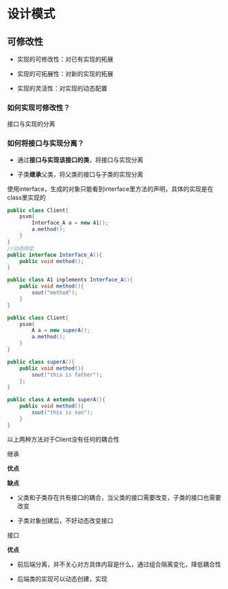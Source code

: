 # 设计模式

## 可修改性

* 实现的可修改性：对已有实现的拓展

* 实现的可拓展性：对新的实现的拓展

* 实现的灵活性：对实现的动态配置

### 如何实现可修改性？

 接口与实现的分离

### 如何将接口与实现分离？

* 通过**接口与实现该接口的类**，将接口与实现分离

* 子类**继承**父类，将父类的接口与子类的实现分离

使用interface，生成的对象只能看到interface里方法的声明，具体的实现是在class里实现的

```java
public class Client{
    psvm{
        Interface_A a = new A1();
        a.method();
    }
}
//动态绑定
public interface Interface_A(){
    public void method();
}

public class A1 inplements Interface_A(){
    public void method(){
        sout("method");
    }
}
```

```java
public class Client{
    psvm{
        A a = new superA();
        a.method();
    }
}

public class superA(){
    public void method(){
        sout("this is father");
    };
}

public class A extends superA(){
    public void method(){
        sout("this is son");
    }
}
```

以上两种方法对于Client没有任何的耦合性

继承

**优点**

**缺点**

* 父类和子类存在共有接口的耦合，当父类的接口需要改变，子类的接口也需要改变

* 子类对象创建后，不好动态改变接口

接口

**优点**

* 前后端分离，并不关心对方具体内容是什么，通过组合隔离变化，降低耦合性

* 后端类的实现可以动态创建，实现

